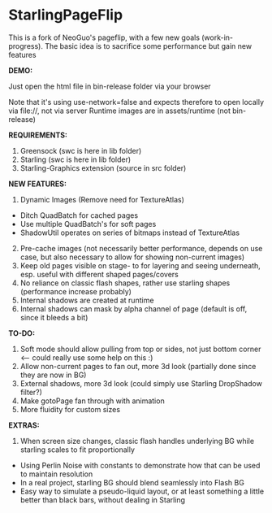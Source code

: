 StarlingPageFlip
================

This is a fork of NeoGuo's pageflip, with a few new goals (work-in-progress).
The basic idea is to sacrifice some performance but gain new features

**DEMO:**

Just open the html file in bin-release folder via your browser

Note that it's using use-network=false and expects therefore to open locally via file://, not via server
Runtime images are in assets/runtime (not bin-release)

**REQUIREMENTS:**

1. Greensock (swc is here in lib folder)
2. Starling (swc is here in lib folder)
3. Starling-Graphics extension (source in src folder)

**NEW FEATURES:**

1. Dynamic Images (Remove need for TextureAtlas)
  * Ditch QuadBatch for cached pages
  * Use multiple QuadBatch's for soft pages
  * ShadowUtil operates on series of bitmaps instead of TextureAtlas
2. Pre-cache images (not necessarily better performance, depends on use case, but also necessary to allow for showing non-current images)
3. Keep old pages visible on stage- to for layering and seeing underneath, esp. useful with different shaped pages/covers
4. No reliance on classic flash shapes, rather use starling shapes (performance increase probably)
5. Internal shadows are created at runtime
6. Internal shadows can mask by alpha channel of page (default is off, since it bleeds a bit)

**TO-DO:**

1. Soft mode should allow pulling from top or sides, not just bottom corner <-- could really use some help on this :)
2. Allow non-current pages to fan out, more 3d look (partially done since they are now in BG)
3. External shadows, more 3d look (could simply use Starling DropShadow filter?)
4. Make gotoPage fan through with animation
5. More fluidity for custom sizes

**EXTRAS:**

1. When screen size changes, classic flash handles underlying BG while starling scales to fit proportionally
  * Using Perlin Noise with constants to demonstrate how that can be used to maintain resolution
  * In a real project, starling BG should blend seamlessly into Flash BG
  * Easy way to simulate a pseudo-liquid layout, or at least something a little better than black bars, without dealing in Starling